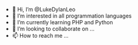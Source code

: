 - 👋 Hi, I’m @LukeDylanLeo
- 👀 I’m interested in all programmation languages
- 🌱 I’m currently learning PHP and Python
- 💞️ I’m looking to collaborate on ...
- 📫 How to reach me ...

<!---
LukeDylanLeo/LukeDylanLeo is a ✨ special ✨ repository because its `README.md` (this file) appears on your GitHub profile.
You can click the Preview link to take a look at your changes.
--->
